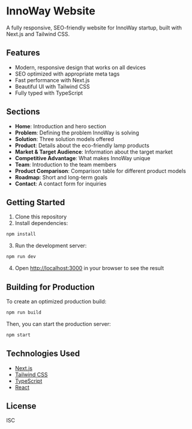 # InnoWay Website

A fully responsive, SEO-friendly website for InnoWay startup, built with Next.js and Tailwind CSS.

## Features

- Modern, responsive design that works on all devices
- SEO optimized with appropriate meta tags
- Fast performance with Next.js
- Beautiful UI with Tailwind CSS
- Fully typed with TypeScript

## Sections

- **Home**: Introduction and hero section
- **Problem**: Defining the problem InnoWay is solving
- **Solution**: Three solution models offered
- **Product**: Details about the eco-friendly lamp products
- **Market & Target Audience**: Information about the target market
- **Competitive Advantage**: What makes InnoWay unique
- **Team**: Introduction to the team members
- **Product Comparison**: Comparison table for different product models
- **Roadmap**: Short and long-term goals
- **Contact**: A contact form for inquiries

## Getting Started

1. Clone this repository
2. Install dependencies:

```bash
npm install
```

3. Run the development server:

```bash
npm run dev
```

4. Open [http://localhost:3000](http://localhost:3000) in your browser to see the result

## Building for Production

To create an optimized production build:

```bash
npm run build
```

Then, you can start the production server:

```bash
npm start
```

## Technologies Used

- [Next.js](https://nextjs.org/)
- [Tailwind CSS](https://tailwindcss.com/)
- [TypeScript](https://www.typescriptlang.org/)
- [React](https://reactjs.org/)

## License

ISC 